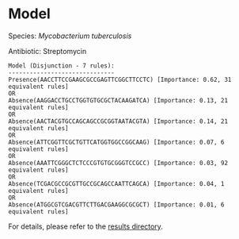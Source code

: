
# Model

Species: *Mycobacterium tuberculosis*

Antibiotic: Streptomycin

```
Model (Disjunction - 7 rules):
------------------------------
Presence(AACCTTCCGAAGCGCCGAGTTCGGCTTCCTC) [Importance: 0.62, 31 equivalent rules]
OR
Absence(AAGGACCTGCCTGGTGTGCGCTACAAGATCA) [Importance: 0.13, 21 equivalent rules]
OR
Absence(AACTACGTGCCAGCAGCCGCGGTAATACGTA) [Importance: 0.14, 21 equivalent rules]
OR
Absence(ATTCGGTTCGCTGTTCATGGTGGCCGGCAAG) [Importance: 0.07, 6 equivalent rules]
OR
Absence(AAATTCGGGCTCTCCCGTGTGCGGGTCCGCC) [Importance: 0.03, 92 equivalent rules]
OR
Absence(TCGACGCCGCGTTGCCGCAGCCAATTCAGCA) [Importance: 0.04, 1 equivalent rules]
OR
Absence(ATGGCGTCGACGTTCTTGACGAAGGCGCGCT) [Importance: 0.01, 6 equivalent rules]

```

For details, please refer to the [results directory](../../../../../results/scm_b/mycobacterium%20tuberculosis/streptomycin/repeat_6/).

